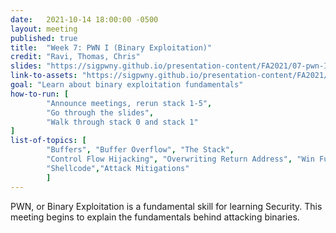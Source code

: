 ```yaml
---
date:   2021-10-14 18:00:00 -0500
layout: meeting
published: true
title:  "Week 7: PWN I (Binary Exploitation)"
credit: "Ravi, Thomas, Chris"
slides: "https://sigpwny.github.io/presentation-content/FA2021/07-pwn-I.pdf"
link-to-assets: "https://sigpwny.github.io/presentation-content/FA2021/07-pwn-I.pdf"
goal: "Learn about binary exploitation fundamentals"
how-to-run: [
        "Announce meetings, rerun stack 1-5",
        "Go through the slides",
        "Walk through stack 0 and stack 1"
]
list-of-topics: [
        "Buffers", "Buffer Overflow", "The Stack",
        "Control Flow Hijacking", "Overwriting Return Address", "Win Functions",
        "Shellcode","Attack Mitigations"
        ]
---
```


PWN, or Binary Exploitation is a fundamental skill for learning Security. This meeting begins to explain the fundamentals behind attacking binaries.
